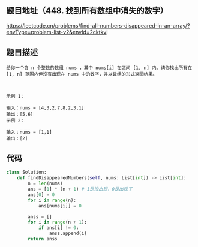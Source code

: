 ## 题目地址（448. 找到所有数组中消失的数字）

https://leetcode.cn/problems/find-all-numbers-disappeared-in-an-array/?envType=problem-list-v2&envId=2cktkvj

## 题目描述

```
给你一个含 n 个整数的数组 nums ，其中 nums[i] 在区间 [1, n] 内。请你找出所有在 [1, n] 范围内但没有出现在 nums 中的数字，并以数组的形式返回结果。

 

示例 1：

输入：nums = [4,3,2,7,8,2,3,1]
输出：[5,6]
示例 2：

输入：nums = [1,1]
输出：[2]
```


## 代码

```python
class Solution:
    def findDisappearedNumbers(self, nums: List[int]) -> List[int]:
        n = len(nums)
        ans = [1] * (n + 1) # 1是没出现，0是出现了
        ans[0] = 0
        for i in range(n):
            ans[nums[i]] = 0

        anss = []
        for i in range(n + 1):
            if ans[i] != 0:
                anss.append(i)
        return anss
```
